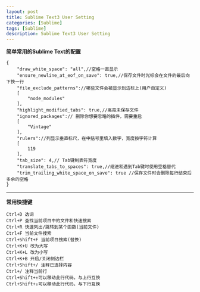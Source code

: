 ```yaml
---
layout: post
title: Sublime Text3 User Setting
categories: [Sublime]
tags: [Sublime]
description: Sublime Text3 User Setting
---
```


**简单常用的Sublime Text的配置**

    {
        "draw_white_space": "all",//空格一直显示
        "ensure_newline_at_eof_on_save": true,//保存文件时光标会在文件的最后向下换一行
        "file_exclude_patterns"://哪些文件会被显示到边栏上(用户自定义)
        [
            "node_modules"
        ],
        "highlight_modified_tabs": true,//高亮未保存文件
        "ignored_packages":// 删除你想要忽略的插件，需要重启
        [
            "Vintage"
        ],
        "rulers"://列显示垂直标尺，在中括号里填入数字，宽度按字符计算
        [
            119
        ],
        "tab_size": 4,// Tab键制表符宽度
        "translate_tabs_to_spaces": true,//缩进和遇到Tab键时使用空格替代
        "trim_trailing_white_space_on_save": true //保存文件时会删除每行结束后多余的空格
    }

-------
**常用快捷键**

    Ctrl+D 选词
    Ctrl+P 查找当前项目中的文件和快速搜索
    Ctrl+R 快速列出/跳转到某个函数(当前文件)
    Ctrl+F 当前文件搜索
    Ctrl+Shift+F 当前项目搜索(替换)
    Ctrl+K+U 改为大写
    Ctrl+K+L 改为小写
    Ctrl+K+B 开启/关闭侧边栏
    Ctrl+Shift+/ 注释已选择内容
    Ctrl+/ 注释当前行
    Ctrl+Shift+↑可以移动此行代码，与上行互换
    Ctrl+Shift+↓可以移动此行代码，与下行互换

